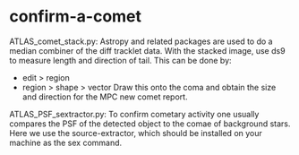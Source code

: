 # confirm-a-comet

ATLAS_comet_stack.py: Astropy and related packages are used to do a median combiner of the diff tracklet data.
With the stacked image, use ds9 to measure length and direction of tail. This can be done by:
- edit > region
- region > shape > vector
Draw this onto the coma and obtain the size and direction for the MPC new comet report.

ATLAS_PSF_sextractor.py: To confirm cometary activity one usually compares the PSF of the detected object to the comae of background stars. 
Here we use the source-extractor, which should be installed on your machine as the sex command.
